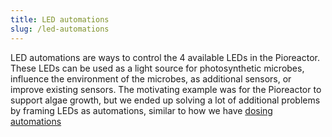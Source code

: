 ```yaml
---
title: LED automations
slug: /led-automations
---
```


LED automations are ways to control the 4 available LEDs in the Pioreactor. These LEDs can be used as a light source for photosynthetic microbes, influence the environment of the microbes, as additional sensors, or improve existing sensors. The motivating example was for the Pioreactor to support algae growth, but we ended up solving a lot of additional problems by framing LEDs as automations, similar to how we have [dosing automations](/user-guide/dosing-automations)

